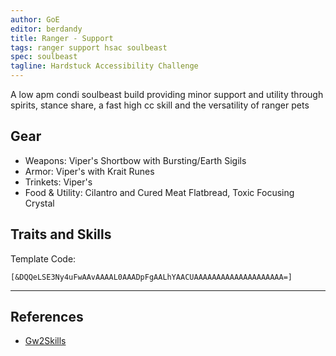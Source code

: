 ```yaml
---
author: GoE
editor: berdandy
title: Ranger - Support
tags: ranger support hsac soulbeast
spec: soulbeast
tagline: Hardstuck Accessibility Challenge
---
```


A low apm condi soulbeast build providing minor support and utility through spirits, stance share, a fast high cc skill and the versatility of ranger pets

## Gear

- Weapons: Viper's Shortbow with Bursting/Earth Sigils
- Armor: Viper's with Krait Runes
- Trinkets: Viper's
- Food & Utility: Cilantro and Cured Meat Flatbread, Toxic Focusing Crystal

## Traits and Skills

Template Code:

`[&DQQeLSE3Ny4uFwAAvAAAAL0AAADpFgAALhYAACUAAAAAAAAAAAAAAAAAAAA=]`

---

<div
  data-armory-embed='skills'
  data-armory-ids='44948,12497,12498,40498,45717'
>
</div>
<div
  data-armory-embed='specializations'
  data-armory-ids='30,33,55'
  data-armory-30-traits='1069,1846,1912'
  data-armory-33-traits='1099,1101,1701'
  data-armory-55-traits='2071,2161,2128'
>
</div>
<script async src='https://unpkg.com/armory-embeds@^0.x.x/armory-embeds.js'></script>



## References

- [Gw2Skills](http://gw2skills.net/editor/?POQAUlRwQYKMJmJWaP3P3RcE-zRJYmRB/YEPB6UA+mmUcWB-e)
